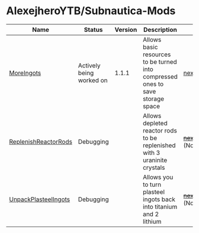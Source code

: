 # AlexejheroYTB/Subnautica-Mods 

| Name | Status | Version | Description | Download Link | 
|-|-|-|-|-|
| <a href=../MoreIngots> MoreIngots </a> | Actively being worked on | 1.1.1 | Allows basic resources to be turned into compressed ones to save storage space | <a href=https://nexusmods.com/subnautica/mods/60> nexusmods.com/subnautica/mods/60 </a> |
| <a href=../ReplenishReactorRods> ReplenishReactorRods </a> | Debugging | | Allows depleted reactor rods to be replenished with 3 uraninite crystals | <strike><a href=https://nexusmods.com/subnautica/mods/62> nexusmods.com/subnautica/mods/62 </a></strike> (Not released yet) |
| <a href=../UnpackPlasteelIngots> UnpackPlasteelIngots </a> | Debugging | | Allows you to turn plasteel ingots back into titanium and 2 lithium | <strike><a href=https://nexusmods.com/subnautica/mods/69> nexusmods.com/subnautica/mods/69 </a></strike> (Not released yet) |
